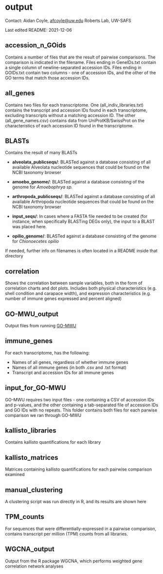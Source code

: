 # output

Contact: Aidan Coyle, afcoyle@uw.edu
Roberts Lab, UW-SAFS

Last edited README: 2021-12-06

## accession_n_GOids

Contains a number of files that are the result of pairwise comparisons. The comparison is indicated in the filename. Files ending in GeneIDs.txt contain a single column of newline-separated accession IDs. Files ending in GOIDs.txt contain two columns - one of accession IDs, and the other of the GO terms that match those accession IDs.

## all_genes

Contains two files for each transcriptome. One (all_indiv_libraries.txt) contains the transcript and accession IDs found in each transcriptome, excluding transcripts without a matching accession ID. The other (all_gene_names.csv) contains data from UniProtKB/SwissProt on the characteristics of each accession ID found in the transcriptome.

## BLASTs

Contains the result of many BLASTs

- **alveolata_publicseqs/**: BLASTed against a database consisting of all available Alveolata nucleotide sequences that could be found on the NCBI taxonomy browser

- **amoebo_genome/**: BLASTed against a database consisting of the genome for _Amoebophrya sp._

- **arthropoda_publicseqs/**: BLASTed against a database consisting of all available Arthropoda nucleotide sequences that could be found on the NCBI taxonomy browser

- **input_seqs/**: In cases where a FASTA file needed to be created (for instance, when specifically BLASTing DEGs only), the input to a BLAST was placed here. 

- **opilio_genome/**: BLASTed against a database consisting of the genome for _Chionoecetes opilio_

If needed, further info on filenames is often located in a README inside that directory

## correlation

Shows the correlation between sample variables, both in the form of correlation charts and dot plots. Includes both physical characteristics (e.g. shell condition and carapace width), and expression characteristics (e.g. number of immune genes expressed and percent aligned)

## GO-MWU_output

Output files from running [GO-MWU](https://github.com/z0on/GO_MWU)

## immune_genes

For each transcriptome, has the following:
- Names of all genes, regardless of whether immune genes
- Names of all immune genes (in both .csv and .txt format)
- Transcript and accession IDs for all immune genes

## input_for_GO-MWU

GO-MWU requires two input files - one containing a CSV of accession IDs and p-values, and the other containing a tab-separated file of accession IDs and GO IDs with no repeats. This folder contains both files for each parwise comparison we ran through GO-MWU

## kallisto_libraries

Contains kallisto quantifications for each library 

## kallisto_matrices

Matrices containing kallisto quantifications for each pairwise comparison examined

## manual_clustering

A clustering script was run directly in R, and its results are shown here

## TPM_counts

For sequences that were differentially-expressed in a pairwise comparison, contains transcript per million (TPM) counts from all libraries.

## WGCNA_output

Output from the R package WGCNA, which performs weighted gene correlation network analyses